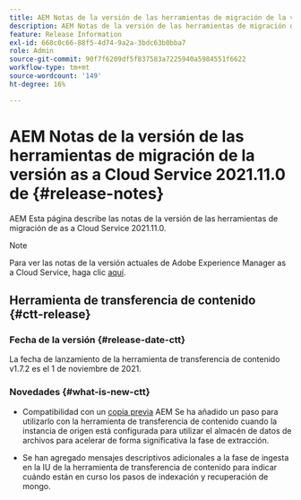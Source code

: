 ```yaml
---
title: AEM Notas de la versión de las herramientas de migración de la versión as a Cloud Service 2021.11.0 de
description: AEM Notas de la versión de las herramientas de migración de la versión as a Cloud Service 2021.11.0 de
feature: Release Information
exl-id: 668c0c66-88f5-4d74-9a2a-3bdc63b0bba7
role: Admin
source-git-commit: 90f7f6209df5f837583a7225940a5984551f6622
workflow-type: tm+mt
source-wordcount: '149'
ht-degree: 16%

---
```


# AEM Notas de la versión de las herramientas de migración de la versión as a Cloud Service 2021.11.0 de {#release-notes}

AEM Esta página describe las notas de la versión de las herramientas de migración de as a Cloud Service 2021.11.0.

>[!NOTE]
>Para ver las notas de la versión actuales de Adobe Experience Manager as a Cloud Service, haga clic [aquí](https://experienceleague.adobe.com/docs/experience-manager-cloud-service/release-notes/release-notes/release-notes-current.html?lang=es).

## Herramienta de transferencia de contenido {#ctt-release}

### Fecha de la versión {#release-date-ctt}

La fecha de lanzamiento de la herramienta de transferencia de contenido v1.7.2 es el 1 de noviembre de 2021.

### Novedades {#what-is-new-ctt}

* Compatibilidad con un [copia previa](https://experienceleague.adobe.com/docs/experience-manager-cloud-service/moving/cloud-migration/content-transfer-tool/handling-large-content-repositories.html) AEM Se ha añadido un paso para utilizarlo con la herramienta de transferencia de contenido cuando la instancia de origen está configurada para utilizar el almacén de datos de archivos para acelerar de forma significativa la fase de extracción.

* Se han agregado mensajes descriptivos adicionales a la fase de ingesta en la IU de la herramienta de transferencia de contenido para indicar cuándo están en curso los pasos de indexación y recuperación de mongo.
